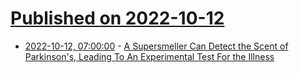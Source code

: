 # [Published on 2022-10-12](index.md)

* [2022-10-12, 07:00:00](https://science.slashdot.org/story/22/10/12/000232/a-supersmeller-can-detect-the-scent-of-parkinsons-leading-to-an-experimental-test-for-the-illness?utm_source=rss1.0mainlinkanon&utm_medium=feed) - [A Supersmeller Can Detect the Scent of Parkinson's, Leading To An Experimental Test For the Illness](https://science.slashdot.org/story/22/10/12/000232/a-supersmeller-can-detect-the-scent-of-parkinsons-leading-to-an-experimental-test-for-the-illness?utm_source=rss1.0mainlinkanon&utm_medium=feed)
